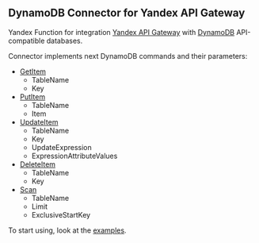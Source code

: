 ## DynamoDB Connector for Yandex API Gateway

Yandex Function for integration [Yandex API Gateway](https://cloud.yandex.ru/services/api-gateway)
with [DynamoDB](https://aws.amazon.com/ru/dynamodb/) API-compatible databases.

Connector implements next DynamoDB commands and their parameters:

- [GetItem](https://docs.aws.amazon.com/amazondynamodb/latest/APIReference/API_GetItem.html)
    * TableName
    * Key
- [PutItem](https://docs.aws.amazon.com/amazondynamodb/latest/APIReference/API_PutItem.html)
    * TableName
    * Item
- [UpdateItem](https://docs.aws.amazon.com/amazondynamodb/latest/APIReference/API_UpdateItem.html)
    * TableName
    * Key
    * UpdateExpression
    * ExpressionAttributeValues
- [DeleteItem](https://docs.aws.amazon.com/amazondynamodb/latest/APIReference/API_DeleteItem.html)
    * TableName
    * Key
- [Scan](https://docs.aws.amazon.com/amazondynamodb/latest/APIReference/API_Scan.html)
    * TableName
    * Limit
    * ExclusiveStartKey

To start using, look at the [examples](examples).
